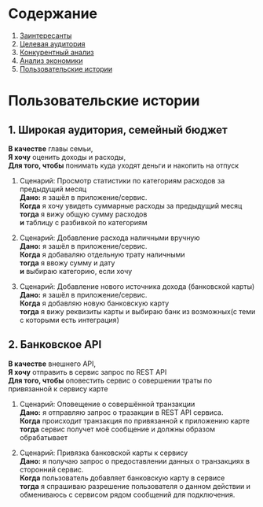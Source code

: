 # Содержание
1. [Заинтересанты](/docs/marketing/stakeholders.md)
2. [Целевая аудитория](/docs/marketing/target-audience.md)
3. [Конкурентный анализ](/docs/marketing/concurrency.md)
4. [Анализ экономики](/docs/marketing/economy.md)
5. [Пользовательские истории](/docs/marketing/user-stories.md)

# Пользовательские истории

## 1. Широкая аудитория, семейный бюджет
**В качестве** главы семьи, \
**Я хочу** оценить доходы и расходы, \
**Для того, чтобы** понимать куда уходят деньги и накопить на отпуск

1. Сценарий: Просмотр статистики по категориям расходов за предыдущий месяц \
   **Дано:** я зашёл в приложение/сервис.\
   **Когда** я хочу увидеть суммарные расходы за предыдущий месяц \
   **тогда** я вижу общую сумму расходов \
   **и** таблицу с разбивкой по категориям


2. Сценарий: Добавление расхода наличными вручную\
   **Дано:** я зашёл в приложение/сервис.\
   **Когда** я добаваляю отдельную трату наличными \
   **тогда** я ввожу сумму и дату \
   **и** выбираю категорию, если хочу


3. Сценарий: Добавление нового источника дохода (банковской карты)\
   **Дано:** я зашёл в приложение/сервис.\
   **Когда** я добавляю новую банковскую карту \
   **тогда** я вижу реквизиты карты и выбираю банк из возможных(с теми с которыми есть интеграция)

## 2. Банковское API
**В качестве** внешнего API, \
**Я хочу** отправить в сервис запрос по REST API \
**Для того, чтобы** оповестить сервис о совершении траты по привязанной к сервису карте

1. Сценарий: Оповещение о совершённой транзакции \
   **Дано:** я отправляю запрос о тразакции в REST API сервиса.\
   **Когда** происходит транзакция по привязанной к приложению карте \
   **тогда** сервис получет моё сообщение и должны образом обрабатывает


2. Сценарий: Привязка банковской карты к сервису \
   **Дано:** я получаю запрос о предоставлении данных о транзакциях в сторонний сервис.\
   **Когда** пользователь добавляет банковскую карту в сервисе \
   **тогда** я спрашиваю разрешение пользователя о данном действии и обмениваюсь с сервисом рядом сообщений для подключения.